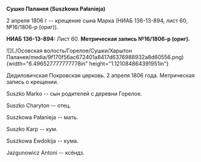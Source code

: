 **Сушко Паланея (Suszkowa Pałanieja)**

2 апреля 1806 г -- крещение сына Марка (НИАБ 136-13-894, лист 60,
№16/1806-р (ориг)).

**НИАБ 136-13-894:** Лист 60. **Метрическая запись №16/1806-р (ориг).**

![](./Осовская волость/Горелое/Сушки/Харытон Паланея/media/9f170f56ac672401a8417d6376988932a8d60556.png){width="6.496527777777778in"
height="1.121084864391951in"}

Дедиловичская Покровская церковь. 2 апреля 1806 года. Метрическая запись
о крещении.

Suszko Marko -- сын родителей с деревни Горелое.

Suszko Charyton -- отец.

Suszkowa Pałanieja -- мать.

Suszko Karp -- кум.

Suszkowa Ewdokija -- кума.

Jazgunowicz Antoni -- ксёндз.
